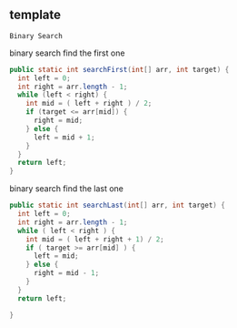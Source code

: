 template
---

`Binary Search`

binary search find the first one

```java
public static int searchFirst(int[] arr, int target) {
  int left = 0;
  int right = arr.length - 1;
  while (left < right) {
    int mid = ( left + right ) / 2;
    if (target <= arr[mid]) {
      right = mid;
    } else {
      left = mid + 1;
    }
  }
  return left;
}
```

binary search find the last one

```java
public static int searchLast(int[] arr, int target) {
  int left = 0;
  int right = arr.length - 1;
  while ( left < right ) {
    int mid = ( left + right + 1) / 2;
    if ( target >= arr[mid] ) {
      left = mid;
    } else {
      right = mid - 1;
    }
  }
  return left;

}
```
